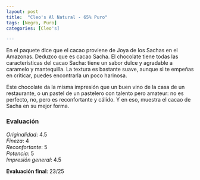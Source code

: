 ```yaml
---
layout: post
title:  "Cleo's Al Natural - 65% Puro"
tags: [Negro, Puro] 
categories: [Cleo's]

---
```


En el paquete dice que el cacao proviene de Joya de los Sachas en el Amazonas. Deduzco que es cacao Sacha. El chocolate tiene todas las características del cacao Sacha: tiene un sabor dulce y agradable a caramelo y mantequilla. La textura es bastante suave, aunque si te empeñas en criticar, puedes encontrarla un poco harinosa.

Este chocolate da la misma impresión que un buen vino de la casa de un restaurante, o un pastel de un pastelero con talento pero amateur: no es perfecto, no, pero es reconfortante y cálido. Y en eso, muestra el cacao de Sacha en su mejor forma.    

### Evaluación

_Originalidad_: 4.5  
_Fineza_: 4  
_Reconfortante_: 5  
_Potencia_: 5  
_Impresión general_: 4.5

**Evaluación final**: 23/25
